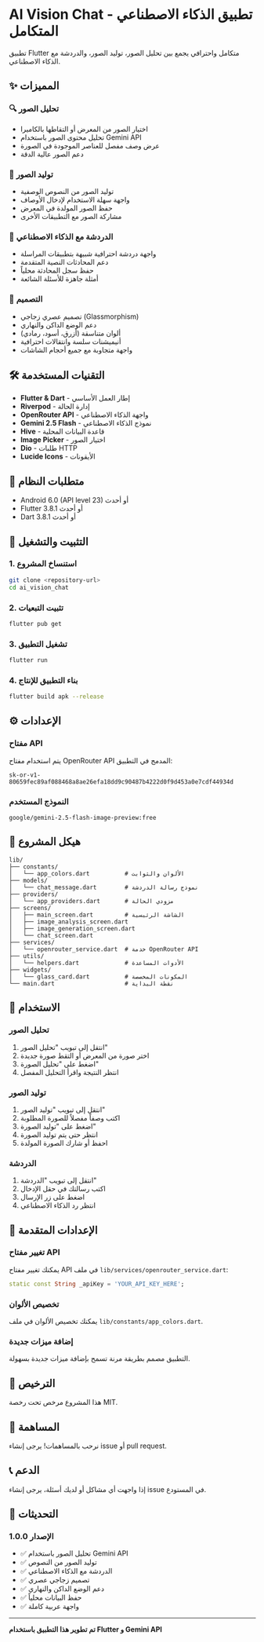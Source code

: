 # AI Vision Chat - تطبيق الذكاء الاصطناعي المتكامل

تطبيق Flutter متكامل واحترافي يجمع بين تحليل الصور، توليد الصور، والدردشة مع الذكاء الاصطناعي.

## ✨ المميزات

### 🔍 تحليل الصور
- اختيار الصور من المعرض أو التقاطها بالكاميرا
- تحليل محتوى الصور باستخدام Gemini API
- عرض وصف مفصل للعناصر الموجودة في الصورة
- دعم الصور عالية الدقة

### 🎨 توليد الصور
- توليد الصور من النصوص الوصفية
- واجهة سهلة الاستخدام لإدخال الأوصاف
- حفظ الصور المولدة في المعرض
- مشاركة الصور مع التطبيقات الأخرى

### 💬 الدردشة مع الذكاء الاصطناعي
- واجهة دردشة احترافية شبيهة بتطبيقات المراسلة
- دعم المحادثات النصية المتقدمة
- حفظ سجل المحادثة محلياً
- أمثلة جاهزة للأسئلة الشائعة

### 🎨 التصميم
- تصميم عصري زجاجي (Glassmorphism)
- دعم الوضع الداكن والنهاري
- ألوان متناسقة (أزرق، أسود، رمادي)
- أنيميشنات سلسة وانتقالات احترافية
- واجهة متجاوبة مع جميع أحجام الشاشات

## 🛠️ التقنيات المستخدمة

- **Flutter & Dart** - إطار العمل الأساسي
- **Riverpod** - إدارة الحالة
- **OpenRouter API** - واجهة الذكاء الاصطناعي
- **Gemini 2.5 Flash** - نموذج الذكاء الاصطناعي
- **Hive** - قاعدة البيانات المحلية
- **Image Picker** - اختيار الصور
- **Dio** - طلبات HTTP
- **Lucide Icons** - الأيقونات

## 📱 متطلبات النظام

- Android 6.0 (API level 23) أو أحدث
- Flutter 3.8.1 أو أحدث
- Dart 3.8.1 أو أحدث

## 🚀 التثبيت والتشغيل

### 1. استنساخ المشروع
```bash
git clone <repository-url>
cd ai_vision_chat
```

### 2. تثبيت التبعيات
```bash
flutter pub get
```

### 3. تشغيل التطبيق
```bash
flutter run
```

### 4. بناء التطبيق للإنتاج
```bash
flutter build apk --release
```

## ⚙️ الإعدادات

### مفتاح API
يتم استخدام مفتاح OpenRouter API المدمج في التطبيق:
```
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
```

### النموذج المستخدم
```
google/gemini-2.5-flash-image-preview:free
```

## 📁 هيكل المشروع

```
lib/
├── constants/
│   └── app_colors.dart          # الألوان والثوابت
├── models/
│   └── chat_message.dart        # نموذج رسالة الدردشة
├── providers/
│   └── app_providers.dart       # مزودي الحالة
├── screens/
│   ├── main_screen.dart         # الشاشة الرئيسية
│   ├── image_analysis_screen.dart
│   ├── image_generation_screen.dart
│   └── chat_screen.dart
├── services/
│   └── openrouter_service.dart  # خدمة OpenRouter API
├── utils/
│   └── helpers.dart             # الأدوات المساعدة
├── widgets/
│   └── glass_card.dart          # المكونات المخصصة
└── main.dart                    # نقطة البداية
```

## 🎯 الاستخدام

### تحليل الصور
1. انتقل إلى تبويب "تحليل الصور"
2. اختر صورة من المعرض أو التقط صورة جديدة
3. اضغط على "تحليل الصورة"
4. انتظر النتيجة واقرأ التحليل المفصل

### توليد الصور
1. انتقل إلى تبويب "توليد الصور"
2. اكتب وصفاً مفصلاً للصورة المطلوبة
3. اضغط على "توليد الصورة"
4. انتظر حتى يتم توليد الصورة
5. احفظ أو شارك الصورة المولدة

### الدردشة
1. انتقل إلى تبويب "الدردشة"
2. اكتب رسالتك في حقل الإدخال
3. اضغط على زر الإرسال
4. انتظر رد الذكاء الاصطناعي

## 🔧 الإعدادات المتقدمة

### تغيير مفتاح API
يمكنك تغيير مفتاح API في ملف `lib/services/openrouter_service.dart`:

```dart
static const String _apiKey = 'YOUR_API_KEY_HERE';
```

### تخصيص الألوان
يمكنك تخصيص الألوان في ملف `lib/constants/app_colors.dart`.

### إضافة ميزات جديدة
التطبيق مصمم بطريقة مرنة تسمح بإضافة ميزات جديدة بسهولة.

## 📄 الترخيص

هذا المشروع مرخص تحت رخصة MIT.

## 🤝 المساهمة

نرحب بالمساهمات! يرجى إنشاء issue أو pull request.

## 📞 الدعم

إذا واجهت أي مشاكل أو لديك أسئلة، يرجى إنشاء issue في المستودع.

## 🔄 التحديثات

### الإصدار 1.0.0
- ✅ تحليل الصور باستخدام Gemini API
- ✅ توليد الصور من النصوص
- ✅ الدردشة مع الذكاء الاصطناعي
- ✅ تصميم زجاجي عصري
- ✅ دعم الوضع الداكن والنهاري
- ✅ حفظ البيانات محلياً
- ✅ واجهة عربية كاملة

---

**تم تطوير هذا التطبيق باستخدام Flutter و Gemini API**
